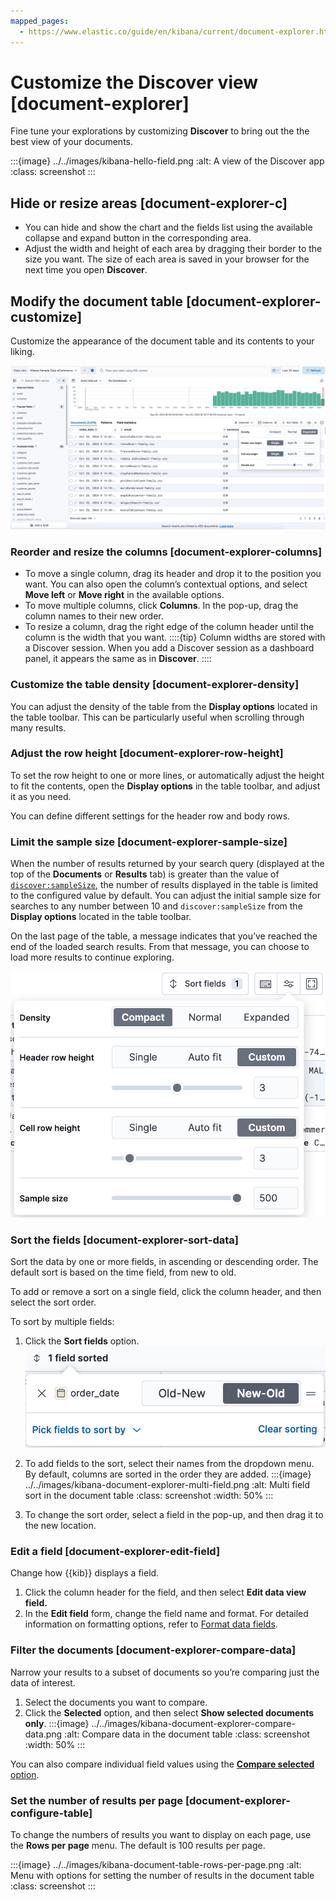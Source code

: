 ```yaml
---
mapped_pages:
  - https://www.elastic.co/guide/en/kibana/current/document-explorer.html
---
```


# Customize the Discover view [document-explorer]

Fine tune your explorations by customizing **Discover** to bring out the the best view of your documents.

:::{image} ../../images/kibana-hello-field.png
:alt: A view of the Discover app
:class: screenshot
:::


## Hide or resize areas [document-explorer-c]

* You can hide and show the chart and the fields list using the available collapse and expand button in the corresponding area.
* Adjust the width and height of each area by dragging their border to the size you want. The size of each area is saved in your browser for the next time you open **Discover**.


## Modify the document table [document-explorer-customize]

Customize the appearance of the document table and its contents to your liking.

![Options to customize the table in Discover](../../images/kibana-discover-customize-table.png "")


### Reorder and resize the columns [document-explorer-columns]

* To move a single column, drag its header and drop it to the position you want. You can also open the column’s contextual options, and select **Move left** or **Move right** in the available options.
* To move multiple columns, click **Columns**. In the pop-up, drag the column names to their new order.
* To resize a column, drag the right edge of the column header until the column is the width that you want.
  ::::{tip}
  Column widths are stored with a Discover session. When you add a Discover session as a dashboard panel, it appears the same as in **Discover**.
  ::::


### Customize the table density [document-explorer-density]

You can adjust the density of the table from the **Display options** located in the table toolbar. This can be particularly useful when scrolling through many results.


### Adjust the row height [document-explorer-row-height]

To set the row height to one or more lines, or automatically adjust the height to fit the contents, open the **Display options** in the table toolbar, and adjust it as you need.

You can define different settings for the header row and body rows.


### Limit the sample size [document-explorer-sample-size]

When the number of results returned by your search query (displayed at the top of the **Documents** or **Results** tab) is greater than the value of [`discover:sampleSize`](https://www.elastic.co/guide/en/kibana/current/advanced-options.html#kibana-discover-settings), the number of results displayed in the table is limited to the configured value by default. You can adjust the initial sample size for searches to any number between 10 and `discover:sampleSize` from the **Display options** located in the table toolbar.

On the last page of the table, a message indicates that you’ve reached the end of the loaded search results. From that message, you can choose to load more results to continue exploring.

![Limit sample size in Discover](../../images/kibana-discover-limit-sample-size.png "title =50%")


### Sort the fields [document-explorer-sort-data]

Sort the data by one or more fields, in ascending or descending order. The default sort is based on the time field, from new to old.

To add or remove a sort on a single field, click the column header, and then select the sort order.

To sort by multiple fields:

1. Click the **Sort fields** option.
   ![Pop-up in document table for sorting columns](../../images/kibana-document-explorer-sort-data.png "title =50%")

2. To add fields to the sort, select their names from the dropdown menu.
   By default, columns are sorted in the order they are added.
   :::{image} ../../images/kibana-document-explorer-multi-field.png
   :alt: Multi field sort in the document table
   :class: screenshot
   :width: 50%
   :::

3. To change the sort order, select a field in the pop-up, and then drag it to the new location.


### Edit a field [document-explorer-edit-field]

Change how {{kib}} displays a field.

1. Click the column header for the field, and then select **Edit data view field.**
2. In the **Edit field** form, change the field name and format.
   For detailed information on formatting options, refer to [Format data fields](../find-and-organize/data-views.md#managing-fields).



### Filter the documents [document-explorer-compare-data]

Narrow your results to a subset of documents so you’re comparing just the data of interest.

1. Select the documents you want to compare.
2. Click the **Selected** option, and then select **Show selected documents only**.
   :::{image} ../../images/kibana-document-explorer-compare-data.png
   :alt: Compare data in the document table
   :class: screenshot
   :width: 50%
   :::


You can also compare individual field values using the [**Compare selected** option](discover-get-started.md#compare-documents-in-discover).


### Set the number of results per page [document-explorer-configure-table]

To change the numbers of results you want to display on each page, use the **Rows per page** menu. The default is 100 results per page.

:::{image} ../../images/kibana-document-table-rows-per-page.png
:alt: Menu with options for setting the number of results in the document table
:class: screenshot
:::
